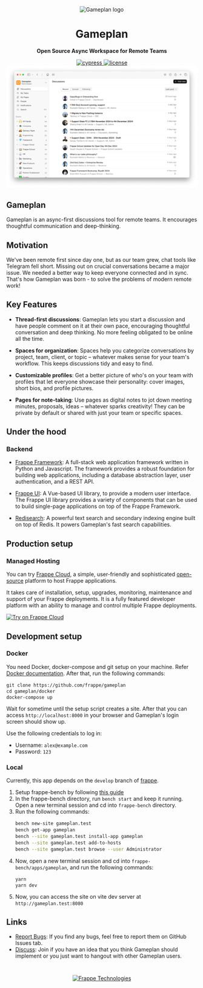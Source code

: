 <div align="center" markdown="1">

<img src="./frontend/public/gameplan-logo.svg" alt="Gameplan logo" width="100" />
<h1>Gameplan</h1>

**Open Source Async Workspace for Remote Teams**

<a href="https://dashboard.cypress.io/projects/y2q697/runs">
    <img alt="cypress" src="https://img.shields.io/endpoint?url=https://dashboard.cypress.io/badge/simple/y2q697/main&style=flat&logo=cypress">
</a>
<a href="https://github.com/frappe/gameplan/blob/main/LICENSE">
    <img alt="license" src="https://img.shields.io/badge/license-AGPLv3-blue">
</a>

</div>

<div>
    <picture>
        <source media="(prefers-color-scheme: dark)" srcset=".github/assets/gameplan-hero-dark.png">
        <img width="1402" alt="Gameplan Homescreen Screenshot" src=".github/assets/gameplan-hero-light.png">
    </picture>
</div>

## Gameplan

Gameplan is an async-first discussions tool for remote teams. It encourages thoughtful communication and deep-thinking.

## Motivation
We've been remote first since day one, but as our team grew, chat tools like Telegram fell short. Missing out on crucial conversations became a major issue. We needed a better way to keep everyone connected and in sync. That's how Gameplan was born - to solve the problems of modern remote work!

## Key Features
- **Thread-first discussions**: Gameplan lets you start a discussion and have people comment on it at their own pace, encouraging thoughtful conversation and deep thinking. No more feeling obligated to be online all the time.

- **Spaces for organization**: Spaces help you categorize conversations by project, team, client, or topic – whatever makes sense for your team's workflow. This keeps discussions tidy and easy to find.

- **Customizable profiles**: Get a better picture of who's on your team with profiles that let everyone showcase their personality: cover images, short bios, and profile pictures.

- **Pages for note-taking**: Use pages as digital notes to jot down meeting minutes, proposals, ideas – whatever sparks creativity! They can be private by default or shared with just your team or specific spaces.

## Under the hood

### Backend
- [Frappe Framework](https://github.com/frappe/frappe): A full-stack web application framework written in Python and Javascript. The framework provides a robust foundation for building web applications, including a database abstraction layer, user authentication, and a REST API.

- [Frappe UI](https://github.com/frappe/frappe-ui): A Vue-based UI library, to provide a modern user interface. The Frappe UI library provides a variety of components that can be used to build single-page applications on top of the Frappe Framework.

- [Redisearch](https://github.com/RediSearch/RediSearch): A powerful text search and secondary indexing engine built on top of Redis. It powers Gameplan's fast search capabilities.

## Production setup
### Managed Hosting

You can try [Frappe Cloud](https://frappecloud.com), a simple, user-friendly and sophisticated [open-source](https://github.com/frappe/press) platform to host Frappe applications.

It takes care of installation, setup, upgrades, monitoring, maintenance and support of your Frappe deployments. It is a fully featured developer platform with an ability to manage and control multiple Frappe deployments.

<div>
	<a href="https://frappecloud.com/gameplan/signup" target="_blank">
		<picture>
			<source media="(prefers-color-scheme: dark)" srcset="https://frappe.io/files/try-on-fc-white.png">
			<img src="https://frappe.io/files/try-on-fc-black.png" alt="Try on Frappe Cloud" height="28" />
		</picture>
	</a>
</div>

## Development setup
### Docker
You need Docker, docker-compose and git setup on your machine. Refer [Docker documentation](https://docs.docker.com/). After that, run the following commands:
```
git clone https://github.com/frappe/gameplan
cd gameplan/docker
docker-compose up
```

Wait for sometime until the setup script creates a site. After that you can
access `http://localhost:8000` in your browser and Gameplan's login screen
should show up.

Use the following credentials to log in:

- Username: `alex@example.com`
- Password: `123`

### Local

Currently, this app depends on the `develop` branch of [frappe](https://github.com/frappe/frappe).

1. Setup frappe-bench by following [this guide](https://frappeframework.com/docs/v14/user/en/installation)
1. In the frappe-bench directory, run `bench start` and keep it running. Open a new terminal session and cd into `frappe-bench` directory.
1. Run the following commands:
    ```sh
    bench new-site gameplan.test
    bench get-app gameplan
    bench --site gameplan.test install-app gameplan
    bench --site gameplan.test add-to-hosts
    bench --site gameplan.test browse --user Administrator
    ```
 1. Now, open a new terminal session and cd into `frappe-bench/apps/gameplan`, and run the following commands:
    ```
    yarn
    yarn dev
    ```
 1. Now, you can access the site on vite dev server at `http://gameplan.test:8080`

## Links

- [Report Bugs](https://github.com/frappe/gameplan/issues): If you find any bugs, feel free to report them on GitHub Issues tab.
- [Discuss](https://github.com/frappe/gameplan/discussions): Join if you have an idea that you think Gameplan should implement or you just want to hangout with other Gameplan users.

<h2></h2>
<div align="center" style="padding-top: 0.75rem;">
	<a href="https://frappe.io" target="_blank">
		<picture>
			<source media="(prefers-color-scheme: dark)" srcset="https://frappe.io/files/Frappe-white.png">
			<img src="https://frappe.io/files/Frappe-black.png" alt="Frappe Technologies" height="28"/>
		</picture>
	</a>
</div>
